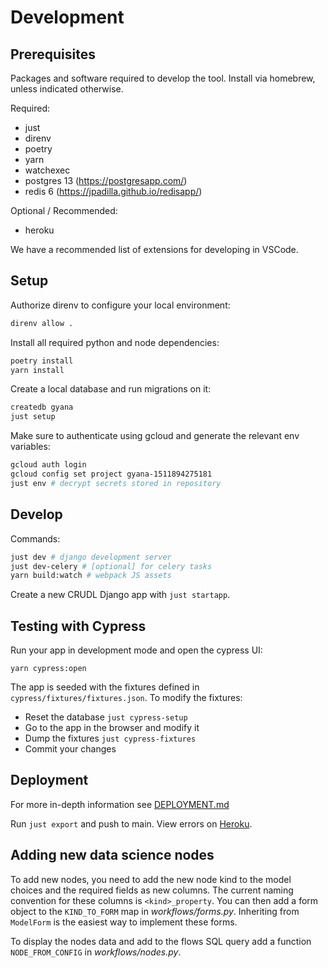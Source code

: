 # Development

## Prerequisites

Packages and software required to develop the tool. Install via homebrew, unless indicated otherwise.

Required:

- just
- direnv
- poetry
- yarn
- watchexec
- postgres 13 (https://postgresapp.com/)
- redis 6 (https://jpadilla.github.io/redisapp/)

Optional / Recommended:

- heroku

We have a recommended list of extensions for developing in VSCode.

## Setup

Authorize direnv to configure your local environment:

```bash
direnv allow .
```

Install all required python and node dependencies:

```bash
poetry install
yarn install
```

Create a local database and run migrations on it:

```bash
createdb gyana
just setup
```

Make sure to authenticate using gcloud and generate the relevant env variables:

```bash
gcloud auth login
gcloud config set project gyana-1511894275181
just env # decrypt secrets stored in repository
```

## Develop

Commands:

```bash
just dev # django development server
just dev-celery # [optional] for celery tasks
yarn build:watch # webpack JS assets
```

Create a new CRUDL Django app with `just startapp`.

## Testing with Cypress

Run your app in development mode and open the cypress UI:

```
yarn cypress:open
```

The app is seeded with the fixtures defined in `cypress/fixtures/fixtures.json`. To modify the fixtures:

- Reset the database `just cypress-setup`
- Go to the app in the browser and modify it
- Dump the fixtures `just cypress-fixtures`
- Commit your changes

## Deployment

For more in-depth information see [DEPLOYMENT.md](DEPLOYMENT.md)

Run `just export` and push to main. View errors on
[Heroku](https://dashboard.heroku.com/apps/gyana-mvp).

## Adding new data science nodes

To add new nodes, you need to add the new node kind to the model choices and the required fields as new columns. The current naming convention for these columns is `<kind>_property`. You can then add a form object to the `KIND_TO_FORM` map in _workflows/forms.py_. Inheriting from `ModelForm` is the easiest way to implement these forms.

To display the nodes data and add to the flows SQL query add a function `NODE_FROM_CONFIG` in _workflows/nodes.py_.
